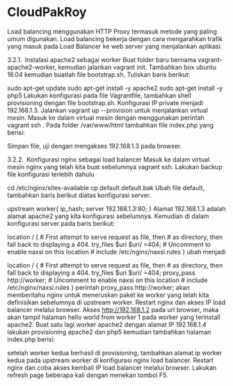 # CloudPakRoy

Load balancing menggunakan HTTP Proxy termasuk metode yang paling umum digunakan. Load balancing bekerja dengan cara mengarahkan trafik yang masuk pada Load Balancer ke web server yang menjalankan aplikasi.

3.2.1. Instalasi apache2 sebagai worker
Buat folder baru bernama vagrant-apache2-worker, kemudian jalankan vagrant init. Tambahkan box ubuntu 16.04 kemudian buatlah file bootstrap.sh. Tuliskan baris berikut:

sudo apt-get update
sudo apt-get install -y apache2
sudo apt-get install -y php5
Lakukan konfigurasi pada file Vagrantfile, tambahkan shell provisioning dengan file bootstrap.sh. Konfigurasi IP private menjadi 192.168.1.3. Jalankan vagrant up --provision untuk menjalankan virtual mesin. Masuk ke dalam virtual mesin dengan menggunakan perintah vagrant ssh . Pada folder /var/www/html tambahkan file index.php yang berisi:

<?php echo "hello world from worker 1" ?> 
Simpan file, uji dengan mengakses 192.168.1.3 pada browser.

3.2.2. Konfigurasi nginx sebagai load balancer
Masuk ke dalam virtual mesin nginx yang telah kita buat sebelumnya vagrant ssh. Lakukan backup file konfigurasi terlebih dahulu

cd /etc/nginx/sites-available
cp default default.bak
Ubah file default, tambahkan baris berikut diatas konfigurasi server.

upstream worker{
		ip_hash;
        server 192.168.1.3:80;
}
Alamat 192.168.1.3 adalah alamat apache2 yang kita konfigurasi sebelumnya. Kemudian di dalam konfigurasi server pada baris berikut:

location / {
        # First attempt to serve request as file, then
        # as directory, then fall back to displaying a 404.
        try_files $uri $uri/ =404;
        # Uncomment to enable naxsi on this location
        # include /etc/nginx/naxsi.rules
}
ubah menjadi

location / {
        # First attempt to serve request as file, then
        # as directory, then fall back to displaying a 404.
        try_files $uri $uri/ =404;
        proxy_pass http://worker;
        # Uncomment to enable naxsi on this location
        # include /etc/nginx/naxsi.rules
}
perintah proxy_pass http://worker; akan memberitahu nginx untuk meneruskan paket ke worker yang telah kita definisikan sebelumnya di upstream worker. Restart nginx dan akses IP load balancer melalui browser. Akses http://192.168.1.2 pada url browser, maka akan tampil halaman hello world from worker 1 pada worker yang terinstall apache2. Buat satu lagi worker apache2 dengan alamat IP 192.168.1.4 lakukan provisioning apache2 dan php5 kemudian tambahkan halaman index.php berisi:

<?php echo "hello world from worker 2" ?> 
setelah worker kedua berhasil di provisioning, tambahkan alamat ip worker kedua pada upstream worker di konfigurasi nginx load balancer. Restart nginx dan coba akses kembali IP load balancer melalui browser. Lakukan refresh page beberapa kali dengan menekan tombol F5.

